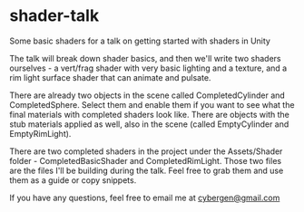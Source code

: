 # shader-talk
Some basic shaders for a talk on getting started with shaders in Unity

The talk will break down shader basics, and then we'll write two shaders ourselves - a vert/frag shader with very basic lighting and a texture, and a rim light surface shader that can animate and pulsate.

There are already two objects in the scene called CompletedCylinder and CompletedSphere. Select them and enable them if you want to see what the final materials with completed shaders look like. There are objects with the stub materials applied as well, also in the scene (called EmptyCylinder and EmptyRimLight).

There are two completed shaders in the project under the Assets/Shader folder - CompletedBasicShader and CompletedRimLight. Those two files are the files I'll be building during the talk. Feel free to grab them and use them as a guide or copy snippets.

If you have any questions, feel free to email me at cybergen@gmail.com

